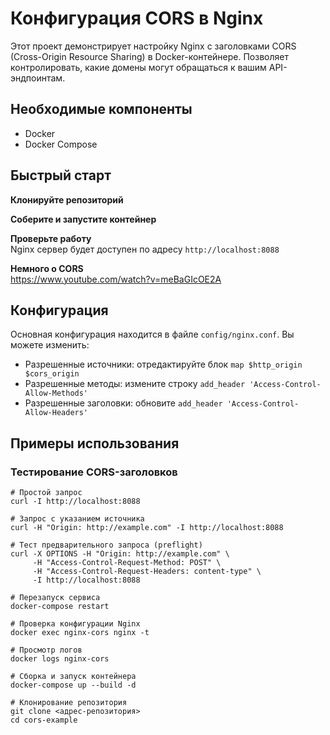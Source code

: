 # Конфигурация CORS в Nginx

Этот проект демонстрирует настройку Nginx с заголовками CORS (Cross-Origin Resource Sharing) в Docker-контейнере. Позволяет контролировать, какие домены могут обращаться к вашим API-эндпоинтам.

## Необходимые компоненты

*   Docker
*   Docker Compose

## Быстрый старт

**Клонируйте репозиторий**

**Соберите и запустите контейнер**

**Проверьте работу**  
Nginx сервер будет доступен по адресу `http://localhost:8088`

**Немного о CORS**   
https://www.youtube.com/watch?v=meBaGIcOE2A

## Конфигурация

Основная конфигурация находится в файле `config/nginx.conf`. Вы можете изменить:

*   Разрешенные источники: отредактируйте блок `map $http_origin $cors_origin`
*   Разрешенные методы: измените строку `add_header 'Access-Control-Allow-Methods'`
*   Разрешенные заголовки: обновите `add_header 'Access-Control-Allow-Headers'`

## Примеры использования

### Тестирование CORS-заголовков

```
# Простой запрос
curl -I http://localhost:8088

# Запрос с указанием источника
curl -H "Origin: http://example.com" -I http://localhost:8088

# Тест предварительного запроса (preflight)
curl -X OPTIONS -H "Origin: http://example.com" \
     -H "Access-Control-Request-Method: POST" \
     -H "Access-Control-Request-Headers: content-type" \
     -I http://localhost:8088
```

```
# Перезапуск сервиса
docker-compose restart
```

```
# Проверка конфигурации Nginx
docker exec nginx-cors nginx -t
```

```
# Просмотр логов
docker logs nginx-cors
```

```
# Сборка и запуск контейнера
docker-compose up --build -d
```

```
# Клонирование репозитория
git clone <адрес-репозитория>
cd cors-example
```
